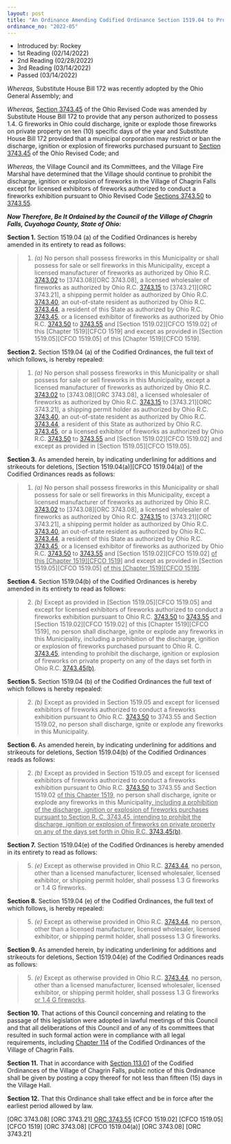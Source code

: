 ```yaml
---
layout: post
title: "An Ordinance Amending Codified Ordinance Section 1519.04 to Prohibit the Discharge, Ignition or Explosion of Fireworks on Certain Days Each Year"
ordinance_no: "2022-05"
---
```


- Introduced by: Rockey
- 1st Reading (02/14/2022)
- 2nd Reading (02/28/2022)
- 3rd Reading (03/14/2022)
- Passed (03/14/2022)

_Whereas,_ Substitute House Bill 172 was recently adopted by the Ohio General
Assembly; and

_Whereas,_ [Section 3743.45][ORC 3743.45] of the Ohio Revised Code was amended
by Substitute House Bill 172 to provide that any person authorized to possess
1.4. G fireworks in Ohio could discharge, ignite or explode those fireworks on
private property on ten (10) specific days of the year and Substitute House Bill
172 provided that a municipal corporation may restrict or ban the discharge,
ignition or explosion of fireworks purchased pursuant to [Section 3743.45][ORC
3743.45] of the Ohio Revised Code; and

_Whereas,_ the Village Council and its Committees, and the Village Fire Marshal
have determined that the Village should continue to prohibit the discharge,
ignition or explosion of fireworks in the Village of Chagrin Falls except for
licensed exhibitors of fireworks authorized to conduct a fireworks exhibition
pursuant to Ohio Revised Code [Sections 3743.50][ORC 3743.50] to [3743.55][ORC
3743.55].

**_Now Therefore, Be It Ordained by the Council of the Village of Chagrin Falls,
Cuyahoga County, State of Ohio:_**

**Section 1.** Section 1519.04 (a) of the Codified Ordinances is hereby amended
in its entirety to read as follows:

> 1. _(a)_ No person shall possess fireworks in this Municipality or shall
> possess for sale or sell fireworks in this Municipality, except a licensed
> manufacturer of fireworks as authorized by Ohio R.C. [3743.02][ORC 3743.02] to
> [3743.08][ORC 3743.08], a licensed wholesaler of fireworks as authorized by
> Ohio R.C. [3743.15][ORC 3743.15] to [3743.21][ORC 3743.21], a shipping permit
> holder as authorized by Ohio R.C. [3743.40][ORC 3743.40], an out-of-state
> resident as authorized by Ohio R.C. [3743.44][ORC 3743.44], a resident of this
> State as authorized by Ohio R.C. [3743.45][ORC 3743.45], or a licensed
> exhibitor of fireworks as authorized by Ohio R.C. [3743.50][ORC 3743.50] to
> [3743.55][ORC 3743.55] and [Section 1519.02][CFCO 1519.02] of this [Chapter
> 1519][CFCO 1519] and except as provided in [Section 1519.05][CFCO 1519.05] of
> this [Chapter 1519][CFCO 1519].

**Section 2.** Section 1519.04 (a) of the Codified Ordinances, the full text of
which follows, is hereby repealed:

> 1. _(a)_ No person shall possess fireworks in this Municipality or shall
> possess for sale or sell fireworks in this Municipality, except a licensed
> manufacturer of fireworks as authorized by Ohio R.C. [3743.02][ORC 3743.02] to
> [3743.08][ORC 3743.08], a licensed wholesaler of fireworks as authorized by
> Ohio R.C. [3743.15][ORC 3743.15] to [3743.21][ORC 3743.21], a shipping permit
> holder as authorized by Ohio R.C. [3743.40][ORC 3743.40], an out-of-state
> resident as authorized by Ohio R.C. [3743.44][ORC 3743.44], a resident of this
> State as authorized by Ohio R.C. [3743.45][ORC 3743.45], or a licensed
> exhibitor of fireworks as authorized by Ohio R.C. [3743.50][ORC 3743.50] to
> [3743.55][ORC 3743.55] and [Section 1519.02][CFCO 1519.02] and except as
> provided in [Section 1519.05][CFCO 1519.05].

**Section 3.** As amended herein, by indicating underlining for additions and
strikeouts for deletions, [Section 1519.04(a)][CFCO 1519.04(a)] of the Codified
Ordinances reads as follows:

> 1. _(a)_ No person shall possess fireworks in this Municipality or shall
> possess for sale or sell fireworks in this Municipality, except a licensed
> manufacturer of fireworks as authorized by Ohio R.C. [3743.02][ORC 3743.02] to
> [3743.08][ORC 3743.08], a licensed wholesaler of fireworks as authorized by
> Ohio R.C. [3743.15][ORC 3743.15] to [3743.21][ORC 3743.21], a shipping permit
> holder as authorized by Ohio R.C. [3743.40][ORC 3743.40], an out-of-state
> resident as authorized by Ohio R.C. [3743.44][ORC 3743.44], a resident of this
> State as authorized by Ohio R.C. [3743.45][ORC 3743.45], or a licensed
> exhibitor of fireworks as authorized by Ohio R.C. [3743.50][ORC 3743.50] to
> [3743.55][ORC 3743.55] and [Section 1519.02][CFCO 1519.02] <ins>of this
> [Chapter 1519][CFCO 1519]</ins> and except as provided in [Section
> 1519.05][CFCO 1519.05] <ins>of this [Chapter 1519][CFCO 1519]</ins>.

**Section 4.** Section 1519.04(b) of the Codified Ordinances is hereby amended
in its entirety to read as follows:

> 2. _(b)_ Except as provided in [Section 1519.05][CFCO 1519.05] and except for
> licensed exhibitors of fireworks authorized to conduct a fireworks exhibition
> pursuant to Ohio R.C. [3743.50][ORC 3743.50] to [3743.55][ORC 3743.55] and
> [Section 1519.02][CFCO 1519.02] of this [Chapter 1519][CFCO 1519], no person
> shall discharge, ignite or explode any fireworks in this Municipality,
> including a prohibition of the discharge, ignition or explosion of fireworks
> purchased pursuant to Ohio R. C. [3743.45][ORC 3743.45], intending to prohibit
> the discharge, ignition or explosion of fireworks on private property on any
> of the days set forth in Ohio R.C. [3743.45(b)][ORC 3743.45].

**Section 5.** Section 1519.04 (b) of the Codified Ordinances the full text of
which follows is hereby repealed:

> 2. _(b)_ Except as provided in Section 1519.05 and except for licensed
> exhibitors of fireworks authorized to conduct a fireworks exhibition pursuant
> to Ohio R.C. [3743.50][ORC 3743.50] to 3743.55 and Section 1519.02, no person
> shall discharge, ignite or explode any fireworks in this Municipality.

**Section 6.** As amended herein, by indicating underlining for additions and
strikeouts for deletions, Section 1519.04(b) of the Codified Ordinances reads as
follows:

> 2. _(b)_ Except as provided in Section 1519.05 and except for licensed
> exhibitors of fireworks authorized to conduct a fireworks exhibition pursuant
> to Ohio R.C. [3743.50][ORC 3743.50] to 3743.55 and Section 1519.02 <ins>of
> this Chapter 1519</ins>, no person shall discharge, ignite or explode any
> fireworks in this Municipality<ins>, including a prohibition of the discharge,
> ignition or explosion of fireworks purchases pursuant to Section R. C.
> 3743.45, intending to prohibit the discharge, ignition or explosion of
> fireworks on private property on any of the days set forth in Ohio R.C.
> [3743.45(b)][ORC 3743.45]</ins>.

**Section 7.** Section 1519.04(e) of the Codified Ordinances is hereby amended
in its entirety to read as follows:

> 5. _(e)_ Except as otherwise provided in Ohio R.C. [3743.44][ORC
> 3743.44], no person, other than a licensed manufacturer, licensed wholesaler,
> licensed exhibitor, or shipping permit holder, shall possess 1.3 G fireworks
> or 1.4 G fireworks.

**Section 8.** Section 1519.04 (e) of the Codified Ordinances, the full text of
which follows, is hereby repealed:

> 5. _(e)_ Except as otherwise provided in Ohio R.C. [3743.44][ORC
> 3743.44], no person, other than a licensed manufacturer, licensed wholesaler,
> licensed exhibitor, or shipping permit holder, shall possess 1.3 G fireworks.

**Section 9.** As amended herein, by indicating underlining for additions and
strikeouts for deletions, Section 1519.04(e) of the Codified Ordinances reads as
follows:

> 5. _(e)_ Except as otherwise provided in Ohio R.C. [3743.44][ORC
> 3743.44], no person, other than a licensed manufacturer, licensed wholesaler,
> licensed exhibitor, or shipping permit holder, shall possess 1.3 G
> fireworks<ins> or 1.4 G fireworks</ins>.

**Section 10.** That actions of this Council concerning and relating to the
passage of this legislation were adopted in lawful meetings of this Council and
that all deliberations of this Council and of any of its committees that
resulted in such formal action were in compliance with all legal requirements,
including [Chapter 114][CFCO 114] of the Codified Ordinances of the Village of
Chagrin Falls.

**Section 11.** That in accordance with [Section 113.01][CFCO 113.01] of the
Codified Ordinances of the Village of Chagrin Falls, public notice of this
Ordinance shall be given by posting a copy thereof for not less than fifteen
(15) days in the Village Hall.

**Section 12.** That this Ordinance shall take effect and be in force after the
earliest period allowed by law.

[CFCO 113.01]:</chapters/chapter-113-ordinances-and-resolutions/#11301-publication-and-posting>
[CFCO 114]:</chapters/chapter-114-open-meetings>
[ORC 3743.02]:<https://codes.ohio.gov/ohio-revised-code/section-3743.02>
[ORC 3743.15]:<https://codes.ohio.gov/ohio-revised-code/section-3743.15>
[ORC 3743.40]:<https://codes.ohio.gov/ohio-revised-code/section-3743.40>
[ORC 3743.44]:<https://codes.ohio.gov/ohio-revised-code/section-3743.44>
[ORC 3743.45]:<https://codes.ohio.gov/ohio-revised-code/section-3743.45>
[ORC 3743.50]:<https://codes.ohio.gov/ohio-revised-code/section-3743.50>
[ORC 3743.55]:<https://codes.ohio.gov/ohio-revised-code/section-3743.55>
[ORC 3743.08]
[ORC 3743.21]
[ORC 3743.55]
[CFCO 1519.02]
[CFCO 1519.05]
[CFCO 1519]
[ORC 3743.08]
[CFCO 1519.04(a)]
[ORC 3743.08]
[ORC 3743.21]
